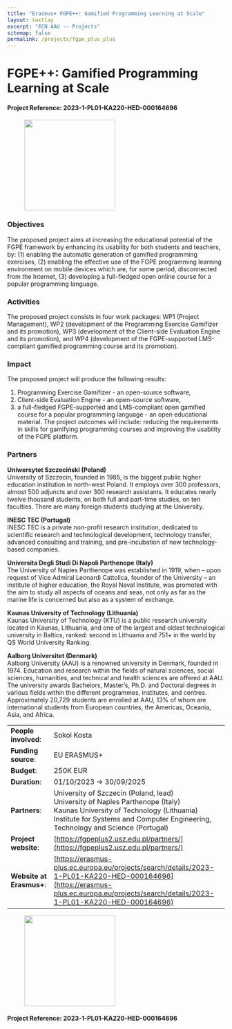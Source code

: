 ```yaml
---
title: "Erasmus+ FGPE++: Gamified Programming Learning at Scale"
layout: textlay
excerpt: "ECN AAU -- Projects"
sitemap: false
permalink: /projects/fgpe_plus_plus
---
```


# FGPE++: Gamified Programming Learning at Scale
#### Project Reference: 2023-1-PL01-KA220-HED-000164696
<figure class="fourth">
  <img src="{{ site.url }}{{ site.baseurl }}/images/logopic/logo-eu-cofunded.png" style="width: 210px">
</figure>

### Objectives

The proposed project aims at increasing the educational potential of the FGPE framework by enhancing its usability for
both students and teachers, by: (1) enabling the automatic generation of gamified programming exercises, (2) enabling
the effective use of the FGPE programming learning environment on mobile devices which are, for some period,
disconnected from the Internet, (3) developing a full-fledged open online course for a popular programming language.

### Activities

The proposed project consists in four work packages: WP1 (Project Management), WP2 (development of the Programming
Exercise Gamifizer and its promotion), WP3 (development of the Client-side Evaluation Engine and its promotion), and
WP4 (development of the FGPE-supported LMS-compliant gamified programming course and its promotion).

### Impact

The proposed project will produce the following results:

1) Programming Exercise Gamifizer - an open-source software,
2) Client-side Evaluation Engine - an open-source software,
3) a full-fledged FGPE-supported and LMS-compliant open
   gamified course for a popular programming language - an open educational material.
   The project outcomes will include: reducing the requirements in skills for gamifying programming courses and
   improving the usability of the FGPE platform.

### Partners

**Uniwersytet Szczeciński (Poland)**  
University of Szczecin, founded in 1985, is the biggest public higher education institution in north-west Poland. It
employs over 300 professors, almost 500 adjuncts and over 300 research assistants. It educates nearly twelve thousand
students, on both full and part-time studies, on ten faculties. There are many foreign students studying at the
University.

**INESC TEC (Portugal)**  
INESC TEC is a private non-profit research institution, dedicated to scientific research and technological development,
technology transfer, advanced consulting and training, and pre-incubation of new technology-based companies.

**Universita Degli Studi Di Napoli Parthenope (Italy)**  
The University of Naples Parthenope was established in 1919, when – upon request of Vice Admiral Leonardi Cattolica,
founder of the University – an institute of higher education, the Royal Naval Institute, was promoted with the aim to
study all aspects of oceans and seas, not only as far as the marine life is concerned but also as a system of exchange.

**Kaunas University of Technology (Lithuania)**  
Kaunas University of Technology (KTU) is a public research university located in Kaunas, Lithuania, and one of the
largest and oldest technological university in Baltics, ranked: second in Lithuania and 751+ in the world by QS World
University Ranking.

**Aalborg Universitet (Denmark)**  
Aalborg University (AAU) is a renowned university in Denmark, founded in 1974. Education and research within the fields
of natural sciences, social sciences, humanities, and technical and health sciences are offered at AAU. The university
awards Bachelors, Master’s, Ph.D. and Doctoral degrees in various fields within the different programmes, institutes,
and centres. Approximately 20,729 students are enrolled at AAU, 13% of whom are international students from European
countries, the Americas, Oceania, Asia, and Africa.

|                          |                                                                                                                                                                                                                            |
|--------------------------|----------------------------------------------------------------------------------------------------------------------------------------------------------------------------------------------------------------------------|
| **People involved**:     | Sokol Kosta                                                                                                                                                                                                                |
| **Funding source**:      | EU ERASMUS+                                                                                                                                                                                                                |
| **Budget**:              | 250K EUR                                                                                                                                                                                                                   |
| **Duration**:            | 01/10/2023 → 30/09/2025                                                                                                                                                                                                    |
| **Partners**:            | University of Szczecin (Poland, lead)<br/> University of Naples Parthenope (Italy)<br/> Kaunas University of Technology (Lithuania)<br/> Institute for Systems and Computer Engineering, Technology and Science (Portugal) |
| **Project website**:     | [https://fgpeplus2.usz.edu.pl/partners/](https://fgpeplus2.usz.edu.pl/partners/)                                                                                                                                           |
| **Website at Erasmus+**: | [https://erasmus-plus.ec.europa.eu/projects/search/details/2023-1-PL01-KA220-HED-000164696](https://erasmus-plus.ec.europa.eu/projects/search/details/2023-1-PL01-KA220-HED-000164696)                                     |

<figure class="fourth">
  <img src="{{ site.url }}{{ site.baseurl }}/images/logopic/logo-eu-cofunded.png" style="width: 210px">
</figure>

#### Project Reference: 2023-1-PL01-KA220-HED-000164696
